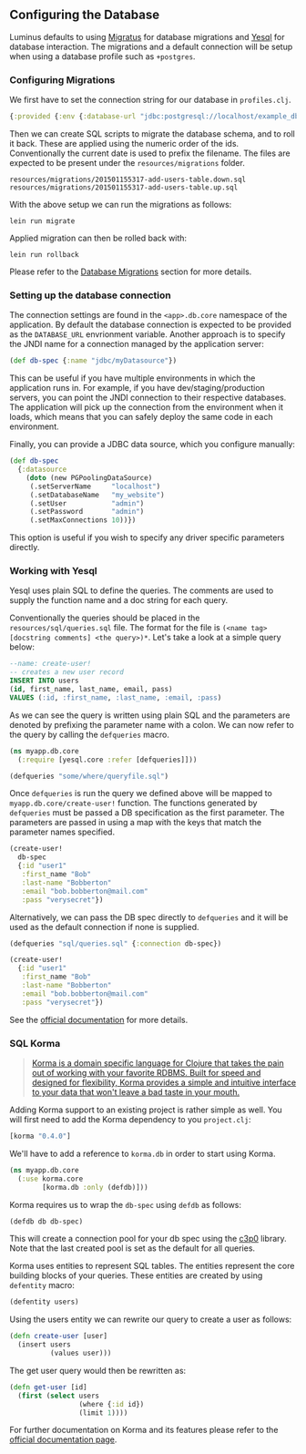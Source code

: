 ## Configuring the Database

Luminus defaults to using [Migratus](https://github.com/yogthos/migratus) for database migrations and
[Yesql](https://github.com/krisajenkins/yesql) for database interaction. The migrations and a default connection will be setup when using a database profile such as `+postgres`.

### Configuring Migrations

We first have to set the connection string for our database in `profiles.clj`.

```clojure
{:provided {:env {:database-url "jdbc:postgresql://localhost/example_db?user=root"}}}
```

Then we can create SQL scripts to migrate the database schema, and to roll it back. These are applied using the numeric order of the ids. Conventionally the current date is used to prefix the filename. The files are expected to be present under the `resources/migrations` folder.

```
resources/migrations/201501155317-add-users-table.down.sql
resources/migrations/201501155317-add-users-table.up.sql
```

With the above setup we can run the migrations as follows:

```
lein run migrate
```

Applied migration can then be rolled back with:

```
lein run rollback
```

Please refer to the [Database Migrations](/docs/migrations.md) section for more details.

### Setting up the database connection

The connection settings are found in the `<app>.db.core` namespace of the application.
By default the database connection is expected to be provided as the `DATABASE_URL` envrionment variable.
Another approach is to specify the JNDI name for a connection managed by the application server:

```clojure
(def db-spec {:name "jdbc/myDatasource"})
```

This can be useful if you have multiple environments in which the application runs in. For example,
if you have dev/staging/production servers, you can point the JNDI connection to their respective databases.
The application will pick up the connection from the environment when it loads, which means that you can
safely deploy the same code in each environment.

Finally, you can provide a JDBC data source, which you configure manually:

```clojure
(def db-spec
  {:datasource
    (doto (new PGPoolingDataSource)
     (.setServerName     "localhost")
     (.setDatabaseName   "my_website")
     (.setUser           "admin")
     (.setPassword       "admin")
     (.setMaxConnections 10))})
```

This option is useful if you wish to specify any driver specific parameters directly.

### Working with Yesql

Yesql uses plain SQL to define the queries. The comments are used to supply the function name and a doc string for each query.

Conventionally the queries should be placed in the `resources/sql/queries.sql` file.
The format for the file is `(<name tag> [docstring comments] <the query>)*`.
Let's take a look at a simple query below:

```sql
--name: create-user!
-- creates a new user record
INSERT INTO users
(id, first_name, last_name, email, pass)
VALUES (:id, :first_name, :last_name, :email, :pass)
```

As we can see the query is written using plain SQL and the parameters are denoted by prefixing the parameter name with a colon. We can now refer to the query by calling the `defqueries` macro.

```clojure
(ns myapp.db.core
  (:require [yesql.core :refer [defqueries]]))

(defqueries "some/where/queryfile.sql")
```

Once `defqueries` is run the query we defined above will be mapped to `myapp.db.core/create-user!` function.
The functions generated by `defqueries` must be passed a DB specification as the first parameter.
The parameters are passed in using a map with the keys that match the parameter names specified.

```clojure
(create-user!
  db-spec
  {:id "user1"
   :first_name "Bob"
   :last-name "Bobberton"
   :email "bob.bobberton@mail.com"
   :pass "verysecret"})
```

Alternatively, we can pass the DB spec directly to `defqueries` and it will be used as the default connection if none is supplied.

```clojure
(defqueries "sql/queries.sql" {:connection db-spec})

(create-user!
  {:id "user1"
   :first_name "Bob"
   :last-name "Bobberton"
   :email "bob.bobberton@mail.com"
   :pass "verysecret"})
```

See the [official documentation](https://github.com/krisajenkins/yesql/tree/devel) for more details.

### SQL Korma

>[Korma is a domain specific language for Clojure that takes the pain out of working with your favorite RDBMS. Built for speed and designed for flexibility, Korma provides a simple and intuitive interface to your data that won't leave a bad taste in your mouth.](http://sqlkorma.com/)


Adding Korma support to an existing project is rather simple as well. You will first need to add the Korma dependency
to you `project.clj`:

```clojure
[korma "0.4.0"]
```

We'll have to add a reference to `korma.db` in order to start using Korma.

```clojure
(ns myapp.db.core
  (:use korma.core
        [korma.db :only (defdb)]))
```


Korma requires us to wrap the `db-spec` using `defdb` as follows:

```clojure
(defdb db db-spec)
```

This will create a connection pool for your db spec using the [c3p0](http://sourceforge.net/projects/c3p0/) library.
Note that the last created pool is set as the default for all queries.

Korma uses entities to represent SQL tables. The entities represent the core building blocks of your queries.
These entities are created by using `defentity` macro:

```clojure
(defentity users)
```

Using the users entity we can rewrite our query to create a user as follows:

```clojure
(defn create-user [user]
  (insert users
          (values user)))
```

The get user query would then be rewritten as:

```clojure
(defn get-user [id]
  (first (select users
                 (where {:id id})
                 (limit 1))))
```

For further documentation on Korma and its features please refer to the [official documentation page](http://sqlkorma.com/docs).


